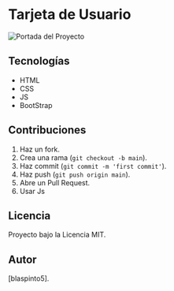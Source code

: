 # Tarjeta de Usuario


![Portada del Proyecto](https://drive.google.com/file/d/199ayrLzChLluNS--oVIannvw6XEpvgNY/view?usp=drive_link)

## Tecnologías
- HTML
- CSS
- JS
- BootStrap

## Contribuciones
1. Haz un fork.
2. Crea una rama (`git checkout -b main`).
3. Haz commit (`git commit -m 'first commit'`).
4. Haz push (`git push origin main`).
5. Abre un Pull Request.
6. Usar Js

## Licencia
Proyecto bajo la Licencia MIT.

## Autor
 [blaspinto5].
